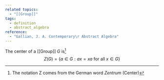 ```yaml
---
related topics:
  - "[[Group]]"
tags:
  - definition
  - abstract_algebra
reference:
  - "Gallian, J. A. Contemporary\r Abstract Algebra"
---
```

The center of a [[Group]] $G$ is[^1]$$Z(G) = \{a\in G: ax=xa \text{ for all }x\in G \}$$
[^1]: The notation Z comes from the German word _Zentrum_ (Center)
